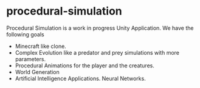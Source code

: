 # procedural-simulation
Procedural Simulation is a work in progress Unity Application. We have the following goals
- Minecraft like clone.
- Complex Evolution like a predator and prey simulations with more parameters.
- Procedural Animations for the player and the creatures.
- World Generation
- Artificial Intelligence Applications. Neural Networks.
